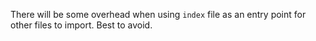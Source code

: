 There will be some overhead when using `index` file as an entry point for other files to import. Best to avoid.